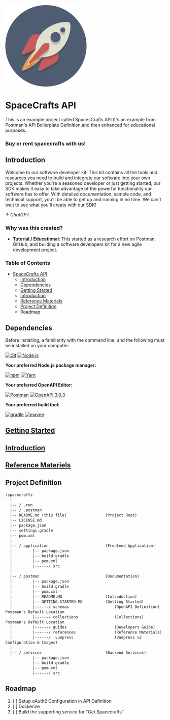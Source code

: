 <!-- HIDDEN MARKDOWN LINKS & IMAGES -->
![spacecraft.svg](postman/.vuepress/public/images/spacecraft-256x256.png)

[Git.ico]: https://img.shields.io/badge/git-F05032?style=for-the-badge&logo=git&logoColor=white
[Git.url]: https://git-scm.com/
[Node.ico]: https://img.shields.io/badge/Node-339933?style=for-the-badge&logo=nodedotjs&logoColor=white
[Node.url]: https://nodejs.org/
[NPM.ico]: https://img.shields.io/badge/npm-CB3837?style=for-the-badge&logo=npm&logoColor=white
[NPM.url]: https://docs.npmjs.com/about-npm
[Yarn.ico]: https://img.shields.io/badge/Yarn.js-2C8EBB?style=for-the-badge&logo=yarn&logoColor=white
[Yarn.url]: https://classic.yarnpkg.com/en/docs/usage
[swagger]: https://img.shields.io/badge/swagger-85EA2D?style=for-the-badge&logo=Swagger&logoColor=black
[swagger.url]: https://swagger.io/specification/
[openapi]: https://img.shields.io/badge/openapi-6BA539?style=for-the-badge&logo=openapiinitiative&logoColor=white
[openapi.url]: https://spec.openapis.org/oas/latest.html
[postman]: https://img.shields.io/badge/postman-FF6C37?style=for-the-badge&logo=Postman&logoColor=white
[postman.url]: https://www.postman.com/
[gradle]: https://img.shields.io/badge/gradle-02303A?style=for-the-badge&logo=gradle&logoColor=white
[gradle.url]: https://gradle.org/
[maven]: https://img.shields.io/badge/maven-C71A36?style=for-the-badge&logo=apachemaven&logoColor=white
[maven.url]: https://gradle.org/

# SpaceCrafts API #

This is an example project called SpacesCrafts API
It's an example from Postman's API Boilerplate Definition,and then enhanced for educational purposes.

<h3>Buy or rent spacecrafts with us!</h3>

## Introduction ##

Welcome to our software developer kit! This kit contains all the tools and resources you need to build and integrate our
software into your own projects. Whether you're a seasoned developer or just getting started, our SDK makes it easy to
take advantage of the powerful functionality our software has to offer. With detailed documentation, sample code, and
technical support, you'll be able to get up and running in no time. We can't wait to see what you'll create with our
SDK!

_&uarr; ChatGPT_

<h3>Why was this created?</h3>

- **Tutorial / Educational**: This started as a research effort on Postman, GitHub, and building
  a software developers kit for a new agile development project.

<h3>Table of Contents</h3>

<!-- TOC -->
* [SpaceCrafts API](#spacecrafts-api)
  * [Introduction](#introduction)
  * [Dependencies](#dependencies)
  * [Getting Started](#getting-started)
  * [Introduction](#introduction-1)
  * [Reference Materiels](#reference-materiels)
  * [Project Definition](#project-definition)
  * [Roadmap](#roadmap)
<!-- TOC -->

## Dependencies ##

Before installing, a familiarity with the command line, and the following must be
installed on your computer:

[![Git][Git.ico]][Git.url]
[![Node.js][Node.ico]][Node.url]

**Your preferred Node.js package manager:**

[![npm][NPM.ico]][NPM.url]
[![Yarn][Yarn.ico]][Yarn.url]

**Your preferred OpenAPI Editor:**

[![Postman][postman]][postman.url]
[![OpenAPI 3.0.3][swagger]][swagger.url]

**Your preferred build tool:**

[![gradle][gradle]][gradle.url]
[![mavne][maven]][maven.url]

## [Getting Started](postman/guides/GETTING-STARTED.md) ##
## [Introduction](postman/guides/README.md) ##
## [Reference Materiels](postman/references/README.md) ##

## Project Definition ##

    /spacecrafts
      |
      |-- / .run
      |-- / .postman
      |-- README.md (this file)                 (Project Root)
      |-- LICENSE.md
      |-- package.json                          
      |-- settings.gradle
      |-- pom.xml
      |
      |-- / application                         (Frontend Application)
      |         |-- package.json
      |         |-- build.gradle
      |         |-- pom.xml
      |         |------/ src
      |
      |-- / postman                             (Documentation)
      |         |-- package.json
      |         |-- build.gradle
      |         |-- pom.xml
      |         |-- README.MD                   (Introduction)
      |         |-- GETTING-STARTED.MD          (Getting Started)
      |         |------/ schemas                    (OpenAPI Definition) Postman's Default Location
      |         |------/ collections                (Collections)  Postman's Default Location
      |         |------/ guides                     (Developers Guide) 
      |         |------/ references                 (Reference Materials)
      |         |------/ .vuepress                  (Vuepress v2 Configuration & Images)  
      |
      |-- / services                            (Backend Services)
                |-- package.json
                |-- build.gradle
                |-- pom.xml
                |------/ src


## Roadmap ##

1. [ ] Setup oAuth2 Configuration in API Definition
2. [ ] Dockerize
3. [ ] Build the supporting service for "Get Spacecrafts" 



